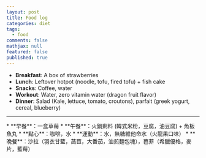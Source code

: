 ```yaml
---
layout: post
title: Food log
categories: diet
tags: 
  - food
comments: false
mathjax: null
featured: false
published: true
---
```


* **Breakfast**: A box of strawberries 
* **Lunch**: Leftover hotpot (noodle, tofu, fired tofu) + fish cake
* **Snacks**: Coffee, water
* **Workout**: Water, zero vitamin water (dragon fruit flavor)
* **Dinner**: Salad (Kale, lettuce, tomato, croutons), parfait (greek yogurt, cereal, blueberry)
<hr>
* **早餐**：一盒草莓
* **午餐**：火鍋剩料 (韓式米粉，豆腐，油豆腐) + 魚板魚丸
* **點心**：咖啡，水
* **運動**：水，無糖維他命水（火龍果口味）
* **晚餐**：沙拉（羽衣甘藍，萵苣，大番茄，油煎麵包塊），芭菲（希臘優格，麥片，藍莓）